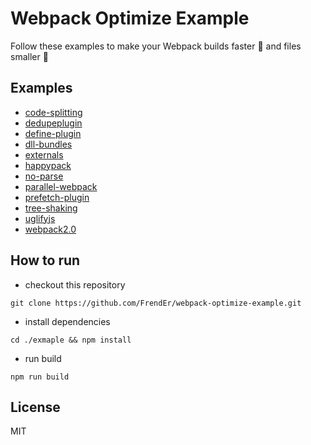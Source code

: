 # Webpack Optimize Example

Follow these examples to make your Webpack builds faster 🚀 and files smaller 🐜

## Examples

* [code-splitting](https://github.com/FrendEr/webpack-optimize-example/tree/master/code-splitting)
* [dedupeplugin](https://github.com/FrendEr/webpack-optimize-example/tree/master/dedupeplugin)
* [define-plugin](https://github.com/FrendEr/webpack-optimize-example/tree/master/define-plugin)
* [dll-bundles](https://github.com/FrendEr/webpack-optimize-example/tree/master/dll-bundles)
* [externals](https://github.com/FrendEr/webpack-optimize-example/tree/master/externals)
* [happypack](https://github.com/FrendEr/webpack-optimize-example/tree/master/happypack)
* [no-parse](https://github.com/FrendEr/webpack-optimize-example/tree/master/no-parse)
* [parallel-webpack](https://github.com/FrendEr/webpack-optimize-example/tree/master/parallel-webpack)
* [prefetch-plugin](https://github.com/FrendEr/webpack-optimize-example/tree/master/prefetch-plugin)
* [tree-shaking](https://github.com/FrendEr/webpack-optimize-example/tree/master/tree-shaking)
* [uglifyjs](https://github.com/FrendEr/webpack-optimize-example/tree/master/uglifyjs)
* [webpack2.0](https://github.com/FrendEr/webpack-optimize-example/tree/master/webpack2.0)

## How to run

* checkout this repository

```
git clone https://github.com/FrendEr/webpack-optimize-example.git
```

* install dependencies

```
cd ./exmaple && npm install
```

* run build

```
npm run build
```

## License

MIT
